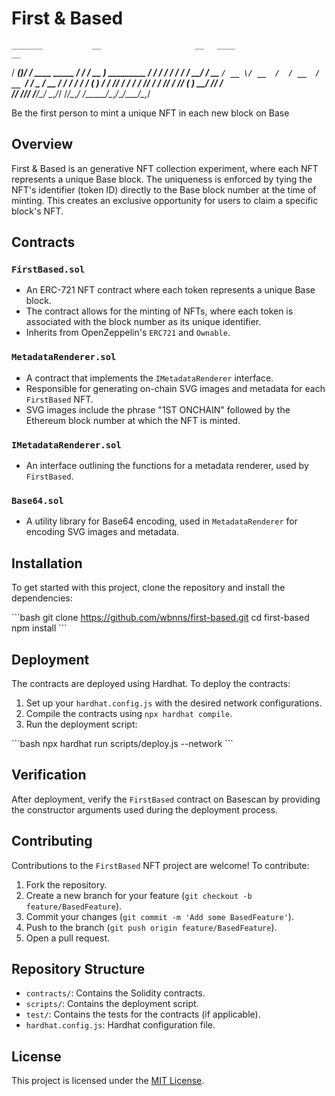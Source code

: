 # First & Based

    _______           __                     __   ____                      __
   / ____(_)_________/ /_   ____ _____  ____/ /  / __ )____ _________  ____/ /
  / /_  / / ___/ ___/ __/  / __ `/ __ \/ __  /  / __  / __ `/ ___/ _ \/ __  / 
 / __/ / / /  (__  ) /_   / /_/ / / / / /_/ /  / /_/ / /_/ (__  )  __/ /_/ /  
/_/   /_/_/  /____/\__/   \__,_/_/ /_/\__,_/  /_____/\__,_/____/\___/\__,_/   
                                                                              

Be the first person to mint a unique NFT in each new block on Base

## Overview

First & Based is an generative NFT collection experiment, where each NFT represents a unique Base block. The uniqueness is enforced by tying the NFT's identifier (token ID) directly to the Base block number at the time of minting. This creates an exclusive opportunity for users to claim a specific block's NFT.

## Contracts

### `FirstBased.sol`

- An ERC-721 NFT contract where each token represents a unique Base block.
- The contract allows for the minting of NFTs, where each token is associated with the block number as its unique identifier.
- Inherits from OpenZeppelin's `ERC721` and `Ownable`.

### `MetadataRenderer.sol`

- A contract that implements the `IMetadataRenderer` interface.
- Responsible for generating on-chain SVG images and metadata for each `FirstBased` NFT.
- SVG images include the phrase "1ST ONCHAIN" followed by the Ethereum block number at which the NFT is minted.

### `IMetadataRenderer.sol`

- An interface outlining the functions for a metadata renderer, used by `FirstBased`.

### `Base64.sol`

- A utility library for Base64 encoding, used in `MetadataRenderer` for encoding SVG images and metadata.

## Installation

To get started with this project, clone the repository and install the dependencies:

\```bash
git clone https://github.com/wbnns/first-based.git
cd first-based
npm install
\```

## Deployment

The contracts are deployed using Hardhat. To deploy the contracts:

1. Set up your `hardhat.config.js` with the desired network configurations.
2. Compile the contracts using `npx hardhat compile`.
3. Run the deployment script:

\```bash
npx hardhat run scripts/deploy.js --network <network-name>
\```

## Verification

After deployment, verify the `FirstBased` contract on Basescan by providing the constructor arguments used during the deployment process.

## Contributing

Contributions to the `FirstBased` NFT project are welcome! To contribute:

1. Fork the repository.
2. Create a new branch for your feature (`git checkout -b feature/BasedFeature`).
3. Commit your changes (`git commit -m 'Add some BasedFeature'`).
4. Push to the branch (`git push origin feature/BasedFeature`).
5. Open a pull request.

## Repository Structure

- `contracts/`: Contains the Solidity contracts.
- `scripts/`: Contains the deployment script.
- `test/`: Contains the tests for the contracts (if applicable).
- `hardhat.config.js`: Hardhat configuration file.

## License

This project is licensed under the [MIT License](LICENSE).

